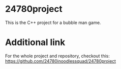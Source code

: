 # 24780project
This is the C++ project for a bubble man game.

# Additional link
For the whole project and repository, checkout this: https://github.com/24780inoodlessquad/24780project
